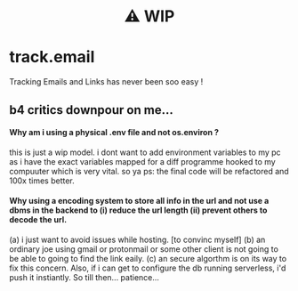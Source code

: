 <h1 align="center"> ⚠️ WIP</h1>


# track.email
Tracking Emails and Links has never been soo easy !

## b4 critics downpour on me...
#### Why am i using a physical .env file and not os.environ ?
this is just a wip model. i dont want to add environment variables to my pc as i have the exact variables mapped for a diff programme hooked to my compuuter which is very vital. so ya
ps: the final code will be refactored and 100x times better.

#### Why using a encoding system to store all info in the url and not use a dbms in the backend to (i) reduce the url length (ii) prevent others to decode the url.
(a) i just want to avoid issues while hosting.
[to convinc myself] (b) an ordinary joe using gmail or protonmail or some other client is not going to be able to going to find the link eaily. 
(c) an secure algorthm is on its way to fix this concern. 
Also, if i can get to configure the db running serverless, i'd push it instiantly. So till then... patience...
